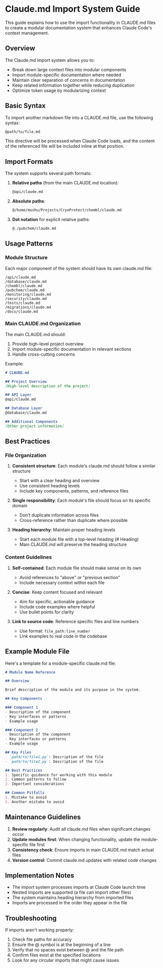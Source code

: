 # Claude.md Import System Guide

This guide explains how to use the import functionality in CLAUDE.md files to create a modular documentation system that enhances Claude Code's context management.

## Overview

The Claude.md import system allows you to:
- Break down large context files into modular components
- Import module-specific documentation where needed
- Maintain clear separation of concerns in documentation
- Keep related information together while reducing duplication
- Optimize token usage by modularizing context

## Basic Syntax

To import another markdown file into a CLAUDE.md file, use the following syntax:

```markdown
@path/to/file.md
```

This directive will be processed when Claude Code loads, and the content of the referenced file will be included inline at that position.

## Import Formats

The system supports several path formats:

1. **Relative paths** (from the main CLAUDE.md location):
   ```markdown
   @api/claude.md
   ```

2. **Absolute paths**:
   ```markdown
   @/home/mushu/Projects/CryoProtect/chembl/claude.md
   ```

3. **Dot notation** for explicit relative paths:
   ```markdown
   @./pubchem/claude.md
   ```

## Usage Patterns

### Module Structure

Each major component of the system should have its own claude.md file:

```
/api/claude.md
/database/claude.md
/chembl/claude.md
/pubchem/claude.md
/monitoring/claude.md
/security/claude.md
/tests/claude.md
/migrations/claude.md
/docs/claude.md
```

### Main CLAUDE.md Organization

The main CLAUDE.md should:
1. Provide high-level project overview
2. Import module-specific documentation in relevant sections
3. Handle cross-cutting concerns

Example:

```markdown
# CLAUDE.md

## Project Overview
[High-level description of the project]

## API Layer
@api/claude.md

## Database Layer
@database/claude.md

## Additional Components
[Other project information]
```

## Best Practices

### File Organization

1. **Consistent structure**: Each module's claude.md should follow a similar structure
   - Start with a clear heading and overview
   - Use consistent heading levels
   - Include key components, patterns, and reference files

2. **Single responsibility**: Each module's file should focus on its specific domain
   - Don't duplicate information across files
   - Cross-reference rather than duplicate where possible

3. **Heading hierarchy**: Maintain proper heading levels
   - Start each module file with a top-level heading (# Heading)
   - Main CLAUDE.md will preserve the heading structure

### Content Guidelines

1. **Self-contained**: Each module file should make sense on its own
   - Avoid references to "above" or "previous section"
   - Include necessary context within each file

2. **Concise**: Keep content focused and relevant
   - Aim for specific, actionable guidance
   - Include code examples where helpful
   - Use bullet points for clarity

3. **Link to source code**: Reference specific files and line numbers
   - Use format: `file_path:line_number`
   - Link examples to real code in the codebase

## Example Module File

Here's a template for a module-specific claude.md file:

```markdown
# Module Name Reference

## Overview

Brief description of the module and its purpose in the system.

## Key Components

### Component 1
- Description of the component
- Key interfaces or patterns
- Example usage

### Component 2
- Description of the component
- Key interfaces or patterns
- Example usage

## Key Files
- `path/to/file1.py`: Description of the file
- `path/to/file2.py`: Description of the file

## Best Practices
1. Specific guidance for working with this module
2. Common patterns to follow
3. Important considerations

## Common Pitfalls
1. Mistake to avoid
2. Another mistake to avoid
```

## Maintenance Guidelines

1. **Review regularly**: Audit all claude.md files when significant changes occur
2. **Update modules first**: When changing functionality, update the module-specific file first
3. **Consistency check**: Ensure imports in main CLAUDE.md match actual files
4. **Version control**: Commit claude.md updates with related code changes

## Implementation Notes

- The import system processes imports at Claude Code launch time
- Nested imports are supported (a file can import other files)
- The system maintains heading hierarchy from imported files
- Imports are processed in the order they appear in the file

## Troubleshooting

If imports aren't working properly:

1. Check file paths for accuracy
2. Ensure the @ symbol is at the beginning of a line
3. Verify that no spaces exist between @ and the file path
4. Confirm files exist at the specified locations
5. Look for any circular imports that might cause issues